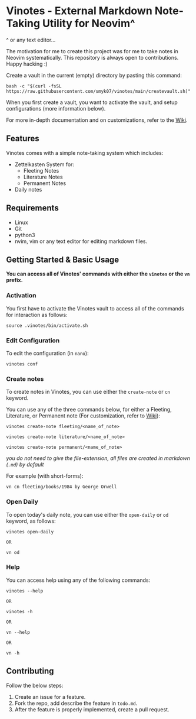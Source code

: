 # Vinotes - External Markdown Note-Taking Utility for Neovim\^

^ or any text editor...

The motivation for me to create this project was for me to take notes in Neovim systematically. This repository is always open to contributions. Happy hacking :)

Create a vault in the current (empty) directory by pasting this command:

```
bash -c "$(curl -fsSL https://raw.githubusercontent.com/smyk07/vinotes/main/createvault.sh)"
```

When you first create a vault, you want to activate the vault, and setup configurations (more information below).

For more in-depth documentation and on customizations, refer to the [Wiki](https://github.com/smyk07/vinotes/wiki).

## Features

Vinotes comes with a simple note-taking system which includes:

- Zettelkasten System for:
  - Fleeting Notes
  - Literature Notes
  - Permanent Notes
- Daily notes

## Requirements

- Linux
- Git
- python3
- nvim, vim or any text editor for editing markdown files.

## Getting Started & Basic Usage

**You can access all of Vinotes' commands with either the `vinotes` or the `vn` prefix.**

### Activation

You first have to activate the Vinotes vault to access all of the commands for interaction as follows:

```
source .vinotes/bin/activate.sh
```

### Edit Configuration

To edit the configuration (in `nano`):

```
vinotes conf
```

### Create notes

To create notes in Vinotes, you can use either the `create-note` or `cn` keyword.

You can use any of the three commands below, for either a Fleeting, Literature, or Permanent note (For customization, refer to [Wiki](https://github.com/smyk07/vinotes/wiki)):

```
vinotes create-note fleeting/<name_of_note>

vinotes create-note literature/<name_of_note>

vinotes create-note permanent/<name_of_note>
```

_you do not need to give the file-extension, all files are created in markdown (`.md`) by default_

For example (with short-forms):

```
vn cn fleeting/books/1984 by George Orwell
```

### Open Daily

To open today's daily note, you can use either the `open-daily` or `od` keyword, as follows:

```
vinotes open-daily

OR

vn od
```

### Help

You can access help using any of the following commands:

```
vinotes --help

OR

vinotes -h

OR

vn --help

OR

vn -h
```

## Contributing

Follow the below steps:

1. Create an issue for a feature.
2. Fork the repo, add describe the feature in `todo.md`.
3. After the feature is properly implemented, create a pull request.
